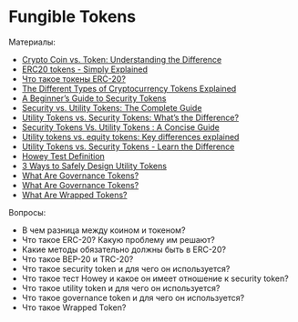 # Fungible Tokens

Материалы:

* [Crypto Coin vs. Token: Understanding the Difference](https://blog.liquid.com/coin-vs-token)
* [ERC20 tokens - Simply Explained](https://www.youtube.com/watch?v=cqZhNzZoMh8&t=62s)
* [Что такое токены ERC-20?](https://forklog.com/cryptorium/chto-takoe-tokeny-erc-20/)
* [The Different Types of Cryptocurrency Tokens Explained](https://blog.makerdao.com/the-different-types-of-cryptocurrency-tokens-explained/)
* [A Beginner’s Guide to Security Tokens](https://academy.binance.com/en/articles/a-beginners-guide-to-security-tokens)
* [Security vs. Utility Tokens: The Complete Guide](https://cryptopotato.com/security-vs-utility-tokens-the-complete-guide/)
* [Utility Tokens vs. Security Tokens: What’s the Difference?](https://crypto.com/university/utility-tokens-vs-security-tokens)
* [Security Tokens Vs. Utility Tokens : A Concise Guide](https://www.blockchain-council.org/blockchain/security-tokens-vs-utility-tokens-a-concise-guide/)
* [Utility tokens vs. equity tokens: Key differences explained](https://cointelegraph.com/explained/utility-tokens-vs-equity-tokens-key-differences-explained)
* [Utility Tokens vs. Security Tokens - Learn the Difference](https://www.youtube.com/watch?v=nGXxHAj_IL8)
* [Howey Test Definition](https://www.embroker.com/blog/what-is-the-howey-test-does-crypto-pass/)
* [3 Ways to Safely Design Utility Tokens](https://www.web3.university/article/3-ways-to-safely-design-utility-tokens)
* [What Are Governance Tokens?](https://www.youtube.com/watch?v=rIgpEaLLINI)
* [What Are Governance Tokens?](https://crypto.com/university/what-are-governance-tokens)
* [What Are Wrapped Tokens?](https://academy.binance.com/en/articles/what-are-wrapped-tokens)

Вопросы:

* В чем разница между коином и токеном?
* Что такое ERC-20? Какую проблему им решают? 
* Какие методы обязательно должны быть в ERC-20?
* Что такое BEP-20 и TRC-20?
* Что такое security token и для чего он используется?
* Что такое тест Howey и какое он имеет отношение к security token?
* Что такое utility token и для чего он используется?
* Что такое governance token и для чего он используется?
* Что такое Wrapped Token?

